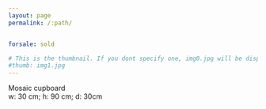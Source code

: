 ```yaml
---
layout: page
permalink: /:path/


forsale: sold

# This is the thumbnail. If you dont specify one, img0.jpg will be displayed
#thumb: img1.jpg
---
```

<div>
Mosaic cupboard
</div>
<div class="dim">w: 30 cm; h: 90 cm; d: 30cm</div>
